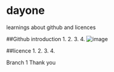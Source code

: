 # dayone
learnings about github and licences

##Github introduction
1.
2.
3.
4.
![image](https://user-images.githubusercontent.com/116055782/196607804-cdc9e1e4-f126-4c0a-83a3-d7e8026951d6.png)

##licence
1.
2.
3.
4.

Branch 1 Thank you 


